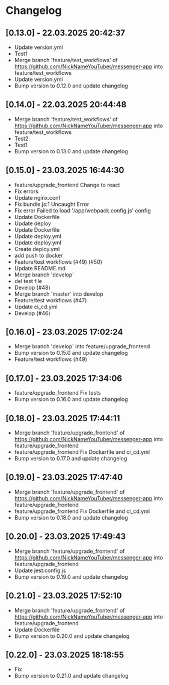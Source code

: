 # Changelog

## [0.13.0] - 22.03.2025 20:42:37

- Update version.yml
- Test1
- Merge branch 'feature/test_workflows' of https://github.com/NickNameYouTuber/messenger-app into feature/test_workflows
- Update version.yml
- Bump version to 0.12.0 and update changelog

## [0.14.0] - 22.03.2025 20:44:48

- Merge branch 'feature/test_workflows' of https://github.com/NickNameYouTuber/messenger-app into feature/test_workflows
- Test2
- Test1
- Bump version to 0.13.0 and update changelog


## [0.15.0] - 23.03.2025 16:44:30

- feature/upgrade_frontend Change to react
- Fix errors
- Update nginx.conf
- Fix bundle.js:1 Uncaught Error
- Fix error Failed to load '/app/webpack.config.js' config
- Update Dockerfile
- Update deploy
- Update Dockerfile
- Update deploy.yml
- Update deploy.yml
- Create deploy.yml
- add push to docker
- Feature/test workflows (#49) (#50)
- Update README.md
- Merge branch 'develop'
- del test file
- Develop (#48)
- Merge branch 'master' into develop
- Feature/test workflows (#47)
- Update ci_cd.yml
- Develop (#46)
## [0.16.0] - 23.03.2025 17:02:24

- Merge branch 'develop' into feature/upgrade_frontend
- Bump version to 0.15.0 and update changelog
- Feature/test workflows (#49)

## [0.17.0] - 23.03.2025 17:34:06

- feature/upgrade_frontend Fix tests
- Bump version to 0.16.0 and update changelog

## [0.18.0] - 23.03.2025 17:44:11

- Merge branch 'feature/upgrade_frontend' of https://github.com/NickNameYouTuber/messenger-app into feature/upgrade_frontend
- feature/upgrade_frontend Fix Dockerfile and ci_cd.yml
- Bump version to 0.17.0 and update changelog

## [0.19.0] - 23.03.2025 17:47:40

- Merge branch 'feature/upgrade_frontend' of https://github.com/NickNameYouTuber/messenger-app into feature/upgrade_frontend
- feature/upgrade_frontend Fix Dockerfile and ci_cd.yml
- Bump version to 0.18.0 and update changelog

## [0.20.0] - 23.03.2025 17:49:43

- Merge branch 'feature/upgrade_frontend' of https://github.com/NickNameYouTuber/messenger-app into feature/upgrade_frontend
- Update jest.config.js
- Bump version to 0.19.0 and update changelog

## [0.21.0] - 23.03.2025 17:52:10

- Merge branch 'feature/upgrade_frontend' of https://github.com/NickNameYouTuber/messenger-app into feature/upgrade_frontend
- Update Dockerfile
- Bump version to 0.20.0 and update changelog

## [0.22.0] - 23.03.2025 18:18:55

- Fix
- Bump version to 0.21.0 and update changelog

